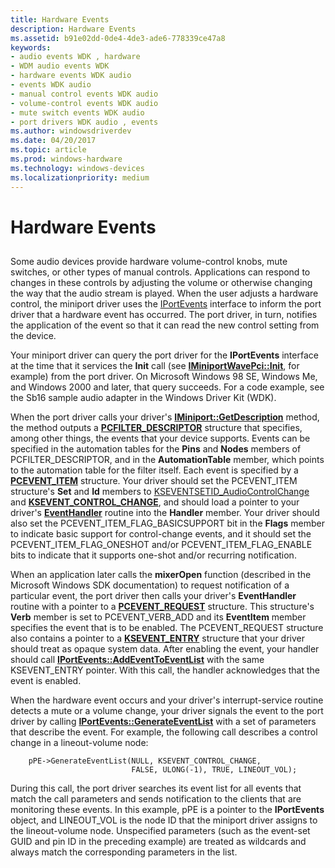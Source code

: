 ```yaml
---
title: Hardware Events
description: Hardware Events
ms.assetid: b91e02dd-0de4-4de3-ade6-778339ce47a8
keywords:
- audio events WDK , hardware
- WDM audio events WDK
- hardware events WDK audio
- events WDK audio
- manual control events WDK audio
- volume-control events WDK audio
- mute switch events WDK audio
- port drivers WDK audio , events
ms.author: windowsdriverdev
ms.date: 04/20/2017
ms.topic: article
ms.prod: windows-hardware
ms.technology: windows-devices
ms.localizationpriority: medium
---
```


# Hardware Events


## <span id="hardware_events"></span><span id="HARDWARE_EVENTS"></span>


Some audio devices provide hardware volume-control knobs, mute switches, or other types of manual controls. Applications can respond to changes in these controls by adjusting the volume or otherwise changing the way that the audio stream is played. When the user adjusts a hardware control, the miniport driver uses the [IPortEvents](https://msdn.microsoft.com/library/windows/hardware/ff536884) interface to inform the port driver that a hardware event has occurred. The port driver, in turn, notifies the application of the event so that it can read the new control setting from the device.

Your miniport driver can query the port driver for the **IPortEvents** interface at the time that it services the **Init** call (see [**IMiniportWavePci::Init**](https://msdn.microsoft.com/library/windows/hardware/ff536734), for example) from the port driver. On Microsoft Windows 98 SE, Windows Me, and Windows 2000 and later, that query succeeds. For a code example, see the Sb16 sample audio adapter in the Windows Driver Kit (WDK).

When the port driver calls your driver's [**IMiniport::GetDescription**](https://msdn.microsoft.com/library/windows/hardware/ff536765) method, the method outputs a [**PCFILTER\_DESCRIPTOR**](https://msdn.microsoft.com/library/windows/hardware/ff537694) structure that specifies, among other things, the events that your device supports. Events can be specified in the automation tables for the **Pins** and **Nodes** members of PCFILTER\_DESCRIPTOR, and in the **AutomationTable** member, which points to the automation table for the filter itself. Each event is specified by a [**PCEVENT\_ITEM**](https://msdn.microsoft.com/library/windows/hardware/ff537692) structure. Your driver should set the PCEVENT\_ITEM structure's **Set** and **Id** members to [KSEVENTSETID\_AudioControlChange](https://msdn.microsoft.com/library/windows/hardware/ff537122) and [**KSEVENT\_CONTROL\_CHANGE**](https://msdn.microsoft.com/library/windows/hardware/ff537128), and should load a pointer to your driver's [**EventHandler**](https://msdn.microsoft.com/library/windows/hardware/ff536374) routine into the **Handler** member. Your driver should also set the PCEVENT\_ITEM\_FLAG\_BASICSUPPORT bit in the **Flags** member to indicate basic support for control-change events, and it should set the PCEVENT\_ITEM\_FLAG\_ONESHOT and/or PCEVENT\_ITEM\_FLAG\_ENABLE bits to indicate that it supports one-shot and/or recurring notification.

When an application later calls the **mixerOpen** function (described in the Microsoft Windows SDK documentation) to request notification of a particular event, the port driver then calls your driver's **EventHandler** routine with a pointer to a [**PCEVENT\_REQUEST**](https://msdn.microsoft.com/library/windows/hardware/ff537693) structure. This structure's **Verb** member is set to PCEVENT\_VERB\_ADD and its **EventItem** member specifies the event that is to be enabled. The PCEVENT\_REQUEST structure also contains a pointer to a [**KSEVENT\_ENTRY**](https://msdn.microsoft.com/library/windows/hardware/ff561853) structure that your driver should treat as opaque system data. After enabling the event, your handler should call [**IPortEvents::AddEventToEventList**](https://msdn.microsoft.com/library/windows/hardware/ff536886) with the same KSEVENT\_ENTRY pointer. With this call, the handler acknowledges that the event is enabled.

When the hardware event occurs and your driver's interrupt-service routine detects a mute or a volume change, your driver signals the event to the port driver by calling [**IPortEvents::GenerateEventList**](https://msdn.microsoft.com/library/windows/hardware/ff536889) with a set of parameters that describe the event. For example, the following call describes a control change in a lineout-volume node:

```
    pPE->GenerateEventList(NULL, KSEVENT_CONTROL_CHANGE,
                           FALSE, ULONG(-1), TRUE, LINEOUT_VOL);
```

During this call, the port driver searches its event list for all events that match the call parameters and sends notification to the clients that are monitoring these events. In this example, pPE is a pointer to the **IPortEvents** object, and LINEOUT\_VOL is the node ID that the miniport driver assigns to the lineout-volume node. Unspecified parameters (such as the event-set GUID and pin ID in the preceding example) are treated as wildcards and always match the corresponding parameters in the list.

 

 





